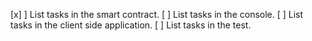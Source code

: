 [x] ] List tasks in the smart contract.
[ ] List tasks in the console.
[ ] List tasks in the client side application.
[ ] List tasks in the test.